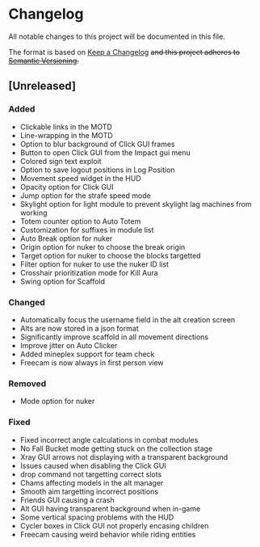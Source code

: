 # Changelog
All notable changes to this project will be documented in this file.

The format is based on [Keep a Changelog](http://keepachangelog.com/en/1.0.0/) ~~and this project adheres to [Semantic Versioning](http://semver.org/spec/v2.0.0.html).~~

## [Unreleased]

### Added
- Clickable links in the MOTD
- Line-wrapping in the MOTD
- Option to blur background of Click GUI frames
- Button to open Click GUI from the Impact gui menu
- Colored sign text exploit
- Option to save logout positions in Log Position
- Movement speed widget in the HUD
- Opacity option for Click GUI
- Jump option for the strafe speed mode
- Skylight option for light module to prevent skylight lag machines from working
- Totem counter option to Auto Totem
- Customization for suffixes in module list
- Auto Break option for nuker
- Origin option for nuker to choose the break origin
- Target option for nuker to choose the blocks targetted
- Filter option for nuker to use the nuker ID list
- Crosshair prioritization mode for Kill Aura
- Swing option for Scaffold

### Changed
- Automatically focus the username field in the alt creation screen
- Alts are now stored in a json format
- Significantly improve scaffold in all movement directions
- Improve jitter on Auto Clicker
- Added mineplex support for team check
- Freecam is now always in first person view

### Removed
- Mode option for nuker

### Fixed
- Fixed incorrect angle calculations in combat modules
- No Fall Bucket mode getting stuck on the collection stage
- Xray GUI arrows not displaying with a transparent background
- Issues caused when disabling the Click GUI
- drop command not targetting correct slots
- Chams affecting models in the alt manager
- Smooth aim targetting incorrect positions
- Friends GUI causing a crash
- Alt GUI having transparent background when in-game
- Some vertical spacing problems with the HUD
- Cycler boxes in Click GUI not properly encasing children
- Freecam causing weird behavior while riding entities
